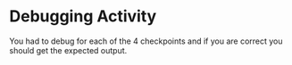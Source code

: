 # Debugging Activity
You had to debug for each of the 4 checkpoints and if you are correct you should get the expected output.